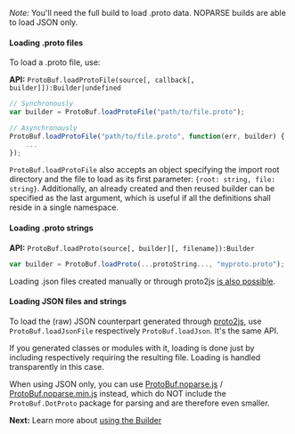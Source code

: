 *Note:* You'll need the full build to load .proto data. NOPARSE builds are able to load JSON only.

#### Loading .proto files

To load a .proto file, use:

**API:** `ProtoBuf.loadProtoFile(source[, callback[, builder]]):Builder|undefined`

```js
// Synchronously
var builder = ProtoBuf.loadProtoFile("path/to/file.proto");

// Asynchronously
ProtoBuf.loadProtoFile("path/to/file.proto", function(err, builder) {
    ...
});
```

`ProtoBuf.loadProtoFile` also accepts an object specifying the import root directory and the file to load as its first parameter: `{root: string, file: string}`. Additionally, an already created and then reused builder can be specified as the last argument, which is useful if all the definitions shall reside in a single namespace.

#### Loading .proto strings

**API:** `ProtoBuf.loadProto(source[, builder][, filename]):Builder`

```js
var builder = ProtoBuf.loadProto(...protoString..., "myproto.proto");
```

Loading .json files created manually or through proto2js [is also possible](https://github.com/dcodeIO/ProtoBuf.js/wiki/Builder#using-json-without-the-proto-parser).

#### Loading JSON files and strings

To load the (raw) JSON counterpart generated through [proto2js](https://github.com/dcodeIO/ProtoBuf.js/wiki/proto2js), use `ProtoBuf.loadJsonFile` respectively `ProtoBuf.loadJson`. It's the same API.

If you generated classes or modules with it, loading is done just by including respectively requiring the resulting file. Loading is handled transparently in this case.

When using JSON only, you can use [ProtoBuf.noparse.js](https://github.com/dcodeIO/ProtoBuf.js/blob/master/ProtoBuf.noparse.js)
/ [ProtoBuf.noparse.min.js](https://github.com/dcodeIO/ProtoBuf.js/blob/master/ProtoBuf.noparse.min.js) instead, which do NOT include the `ProtoBuf.DotProto` package for parsing and are therefore even smaller.

**Next:** Learn more about [using the Builder](https://github.com/dcodeIO/ProtoBuf.js/wiki/Builder)